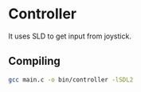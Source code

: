 # Controller

It uses SLD to get input from joystick.


## Compiling

```bash
gcc main.c -o bin/controller -lSDL2
```

